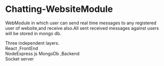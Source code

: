 # Chatting-WebsiteModule
WebModule in which user can send real time messages to any registered user of website,and receive also.All sent received messages against users will be stored in mongo db.
  
Three independent layers.  
React ,FrontEnd  
NodeExpress js MongoDb ,Backend  
Socket server
